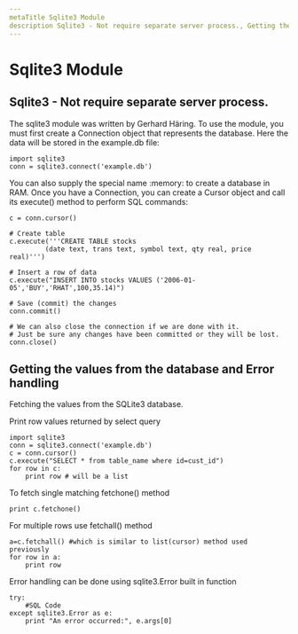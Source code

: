 ```yaml
---
metaTitle Sqlite3 Module
description Sqlite3 - Not require separate server process., Getting the values from the database and Error handling
---
```


# Sqlite3 Module



## Sqlite3 - Not require separate server process.


The sqlite3 module was written by Gerhard Häring. To use the module, you must first create a Connection object that represents the database. Here the data will be stored in the example.db file:

```
import sqlite3
conn = sqlite3.connect('example.db')

```

You can also supply the special name :memory: to create a database in RAM. Once you have a Connection, you can create a Cursor object and call its execute() method to perform SQL commands:

```
c = conn.cursor()

# Create table
c.execute('''CREATE TABLE stocks
         (date text, trans text, symbol text, qty real, price real)''')

# Insert a row of data
c.execute("INSERT INTO stocks VALUES ('2006-01-05','BUY','RHAT',100,35.14)")

# Save (commit) the changes
conn.commit()

# We can also close the connection if we are done with it.
# Just be sure any changes have been committed or they will be lost.
conn.close()

```



## Getting the values from the database and Error handling


Fetching the values from the SQLite3 database.

Print row values returned by select query

```
import sqlite3
conn = sqlite3.connect('example.db')
c = conn.cursor()
c.execute("SELECT * from table_name where id=cust_id")
for row in c:
    print row # will be a list

```

To fetch single matching fetchone() method

```
print c.fetchone()

```

For multiple rows use fetchall() method

```
a=c.fetchall() #which is similar to list(cursor) method used previously
for row in a:
    print row

```

Error handling can be done using sqlite3.Error built in function

```
try:
    #SQL Code
except sqlite3.Error as e:
    print "An error occurred:", e.args[0]

```

